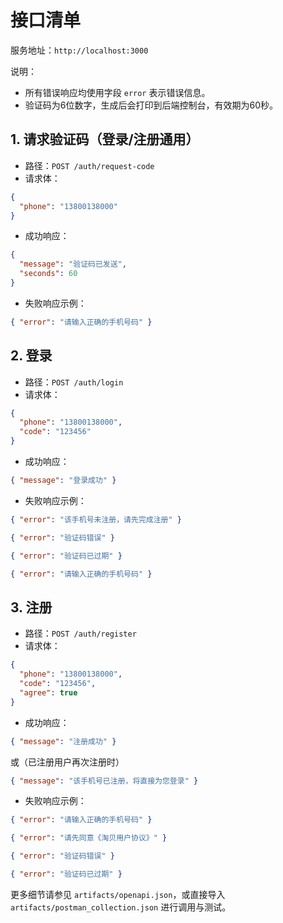 # 接口清单

服务地址：`http://localhost:3000`

说明：
- 所有错误响应均使用字段 `error` 表示错误信息。
- 验证码为6位数字，生成后会打印到后端控制台，有效期为60秒。

## 1. 请求验证码（登录/注册通用）
- 路径：`POST /auth/request-code`
- 请求体：
```json
{
  "phone": "13800138000"
}
```
- 成功响应：
```json
{
  "message": "验证码已发送",
  "seconds": 60
}
```
- 失败响应示例：
```json
{ "error": "请输入正确的手机号码" }
```

## 2. 登录
- 路径：`POST /auth/login`
- 请求体：
```json
{
  "phone": "13800138000",
  "code": "123456"
}
```
- 成功响应：
```json
{ "message": "登录成功" }
```
- 失败响应示例：
```json
{ "error": "该手机号未注册，请先完成注册" }
```
```json
{ "error": "验证码错误" }
```
```json
{ "error": "验证码已过期" }
```
```json
{ "error": "请输入正确的手机号码" }
```

## 3. 注册
- 路径：`POST /auth/register`
- 请求体：
```json
{
  "phone": "13800138000",
  "code": "123456",
  "agree": true
}
```
- 成功响应：
```json
{ "message": "注册成功" }
```
或（已注册用户再次注册时）
```json
{ "message": "该手机号已注册，将直接为您登录" }
```
- 失败响应示例：
```json
{ "error": "请输入正确的手机号码" }
```
```json
{ "error": "请先同意《淘贝用户协议》" }
```
```json
{ "error": "验证码错误" }
```
```json
{ "error": "验证码已过期" }
```

更多细节请参见 `artifacts/openapi.json`，或直接导入 `artifacts/postman_collection.json` 进行调用与测试。